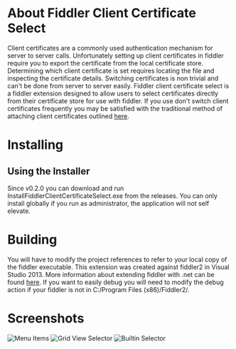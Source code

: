 ﻿# About Fiddler Client Certificate Select
Client certificates are a commonly used authentication mechanism for server to server calls. Unfortunately setting up client certificates in fiddler require you to export the certificate from the local certificate store. Determining which client certificate is set requires locating the file and inspecting the certificate details. Switching certificates is non trivial and can't be done from server to server easily. Fiddler client certificate select is a fiddler extension designed to allow users to select certificates directly from their certificate store for use with fiddler. If you use don't switch client certificates frequently you may be satisfied with the traditional method of attaching client certificates outlined [here](https://www.fiddlerbook.com/fiddler/help/httpsclientcerts.asp).

# Installing
## Using the Installer
Since v0.2.0 you can download and run InstallFiddlerClientCertificateSelect.exe from the releases. You can only install globally if you run as administrator, the application will not self elevate.

# Building
You will have to modify the project references to refer to your local copy of the fiddler executable. This extension was created against fiddler2 in Visual Studio 2013. More information about extending fiddler with .net can be found [here](http://docs.telerik.com/fiddler/extend-fiddler/extendwithdotnet). If you want to easily debug you will need to modify the debug action if your fiddler is not in C:/Program Files (x86)/Fiddler2/.

# Screenshots
![Menu Items](https://github.com/ameerkat/FiddlerClientCertificateSelect/blob/master/Screenshots/Menu_Items.png)
![Grid View Selector](https://github.com/ameerkat/FiddlerClientCertificateSelect/blob/master/Screenshots/Custom_Selector.png)
![Builtin Selector](https://github.com/ameerkat/FiddlerClientCertificateSelect/blob/master/Screenshots/Builtin_Selector.png)